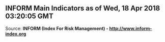 ## INFORM Main Indicators as of Wed, 18 Apr 2018 03:20:05 GMT

Source: **INFORM (Index For Risk Management) - http://www.inform-index.org**